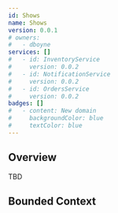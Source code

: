 ```yaml
---
id: Shows
name: Shows
version: 0.0.1
# owners:
#   - dboyne
services: []
#   - id: InventoryService
#     version: 0.0.2
#   - id: NotificationService
#     version: 0.0.2
#   - id: OrdersService
#     version: 0.0.2
badges: []
#   - content: New domain
#     backgroundColor: blue
#     textColor: blue
---
```

## Overview
TBD

## Bounded Context

<NodeGraph />